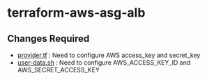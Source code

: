 # terraform-aws-asg-alb
## Changes Required
- [provider.tf] : Need to configure AWS access_key and secret_key 
- [user-data.sh] : Need to configure AWS_ACCESS_KEY_ID and AWS_SECRET_ACCESS_KEY


[provider.tf]: <https://github.com/amith-jayawardane/terraform-aws-asg-alb/blob/main/provider.tf>
[user-data.sh]: <https://github.com/amith-jayawardane/terraform-aws-asg-alb/blob/main/modules/asg/user-data.sh>
